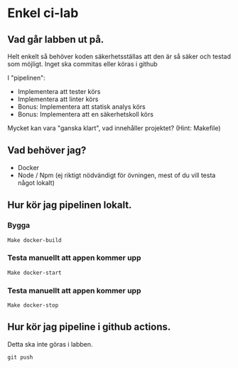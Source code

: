 # Enkel ci-lab

## Vad går labben ut på.

Helt enkelt så behöver koden säkerhetsställas att den är så säker och testad som möjligt.
Inget ska commitas eller köras i github

I "pipelinen":
* Implementera att tester körs 
* Implementera att linter körs
* Bonus: Implementera att statisk analys körs 
* Bonus: Implementera att en säkerhetskoll körs

Mycket kan vara "ganska klart", vad innehåller projektet? (Hint: Makefile)

## Vad behöver jag?

* Docker
* Node / Npm (ej riktigt nödvändigt för övningen, mest of du vill testa något lokalt)

## Hur kör jag pipelinen lokalt.

### Bygga 

```Make docker-build```

### Testa manuellt att appen kommer upp

```Make docker-start```

### Testa manuellt att appen kommer upp

```Make docker-stop```

## Hur kör jag pipeline i github actions.

Detta ska inte göras i labben.

```git push```

